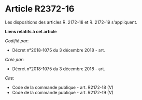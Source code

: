 # Article R2372-16

Les dispositions des articles R. 2172-18 et R. 2172-19 s'appliquent.

**Liens relatifs à cet article**

_Codifié par_:

  - Décret n°2018-1075 du 3 décembre 2018 - art.

_Créé par_:

  - Décret n°2018-1075 du 3 décembre 2018 - art.

_Cite_:

  - Code de la commande publique - art. R2172-18 (V)
  - Code de la commande publique - art. R2172-19 (V)
